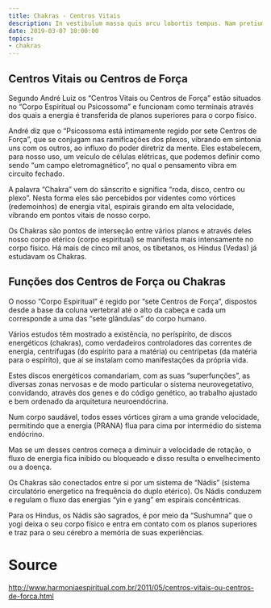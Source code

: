 ```yaml
---
title: Chakras - Centros Vitais
description: In vestibulum massa quis arcu lobortis tempus. Nam pretium arcu in odio vulputate luctus.
date: 2019-03-07 10:00:00
topics:
- chakras
---
```


## Centros Vitais ou Centros de Força
Segundo André Luiz os “Centros Vitais ou Centros de Força” estão situados no “Corpo Espiritual ou Psicossoma” e funcionam como terminais através dos quais a energia é transferida de planos superiores para o corpo físico.

André diz que o “Psicossoma está intimamente regido por sete Centros de Força”, que se conjugam nas ramificações dos plexos, vibrando em sintonia uns com os outros, ao influxo do poder diretriz da mente. Eles estabelecem, para nosso uso, um veículo de células elétricas, que podemos definir como sendo “um campo eletromagnético”, no qual o pensamento vibra em circuito fechado.

A palavra “Chakra” vem do sânscrito e significa “roda, disco, centro ou plexo”. Nesta forma eles são percebidos por videntes como vórtices (redemoinhos) de energia vital, espirais girando em alta velocidade, vibrando em pontos vitais de nosso corpo.

Os Chakras são pontos de interseção entre vários planos e através deles nosso corpo etérico (corpo espiritual) se manifesta mais intensamente no corpo físico. Há mais de cinco mil anos, os tibetanos, os Hindus (Vedas) já estudavam os Chakras.

## Funções dos Centros de Força ou Chakras

O nosso “Corpo Espiritual” é regido por “sete Centros de Força”, dispostos desde a base da coluna vertebral até o alto da cabeça e cada um corresponde a uma das “sete glândulas” do corpo humano.

Vários estudos têm mostrado a existência, no períspirito, de discos energéticos (chakras), como verdadeiros controladores das correntes de energia, centrifugas (do espírito para a matéria) ou centrípetas (da matéria para o espírito), que aí se instalam como manifestações da própria vida.

Estes discos energéticos comandariam, com as suas “superfunções”, as diversas zonas nervosas e de modo particular o sistema neurovegetativo, convidando, através dos genes e do código genético, ao trabalho ajustado e bem ordenado da arquitetura neuroendócrina.

Num corpo saudável, todos esses vórtices giram a uma grande velocidade, permitindo que a energia (PRANA) flua para cima por intermédio do sistema endócrino.

Mas se um desses centros começa a diminuir a velocidade de rotação, o fluxo de energia fica inibido ou bloqueado e disso resulta o envelhecimento ou a doença.

Os Chakras são conectados entre si por um sistema de “Nádis” (sistema circulatório energetico na frequência do duplo etérico). Os Nádis conduzem e regulam o fluxo das energias “yin e yang” em espirais concêntricas.

Para os Hindus, os Nádis são sagrados, é por meio da “Sushumna” que o yogi deixa o seu corpo físico e entra em contato com os planos superiores e traz para o seu cérebro a memória de suas experiências.



# Source
http://www.harmoniaespiritual.com.br/2011/05/centros-vitais-ou-centros-de-forca.html


